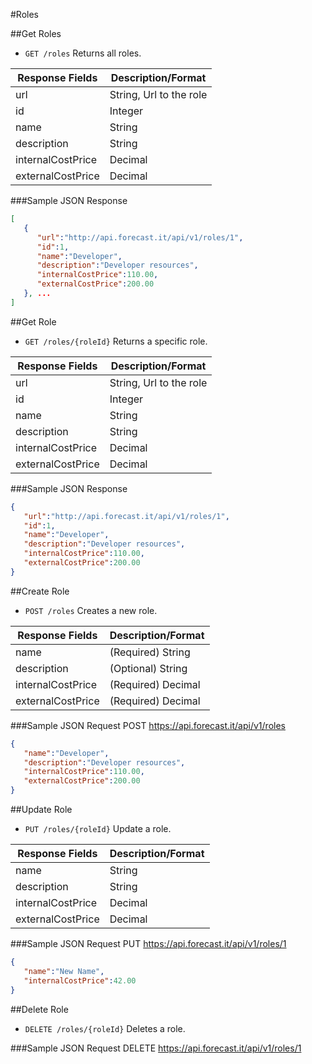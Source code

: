 #Roles

##Get Roles

* `GET /roles` Returns all roles.

|Response Fields | Description/Format|
|------------ | -------------|
|url | String, Url to the role|
|id | Integer|
|name | String|
|description | String|
|internalCostPrice | Decimal|
|externalCostPrice | Decimal|

###Sample JSON Response
```json
[
   {
      "url":"http://api.forecast.it/api/v1/roles/1",
      "id":1,
      "name":"Developer",
      "description":"Developer resources",
      "internalCostPrice":110.00,
      "externalCostPrice":200.00
   }, ...
]
```

##Get Role

* `GET /roles/{roleId}` Returns a specific role.

|Response Fields | Description/Format|
|------------ | -------------|
|url | String, Url to the role|
|id | Integer|
|name | String|
|description | String|
|internalCostPrice | Decimal|
|externalCostPrice | Decimal|

###Sample JSON Response
```json
{
   "url":"http://api.forecast.it/api/v1/roles/1",
   "id":1,
   "name":"Developer",
   "description":"Developer resources",
   "internalCostPrice":110.00,
   "externalCostPrice":200.00
}
```

##Create Role

* `POST /roles` Creates a new role.

|Response Fields | Description/Format|
|------------ | -------------|
|name | (Required) String|
|description | (Optional) String|
|internalCostPrice | (Required) Decimal|
|externalCostPrice | (Required) Decimal|

###Sample JSON Request
POST https://api.forecast.it/api/v1/roles

```json
{
   "name":"Developer",
   "description":"Developer resources",
   "internalCostPrice":110.00,
   "externalCostPrice":200.00
}
```

##Update Role

* `PUT /roles/{roleId}` Update a role.

|Response Fields | Description/Format|
|------------ | -------------|
|name | String|
|description | String|
|internalCostPrice | Decimal|
|externalCostPrice | Decimal|


###Sample JSON Request
PUT https://api.forecast.it/api/v1/roles/1

```json
{
   "name":"New Name",
   "internalCostPrice":42.00
}
```

##Delete Role

* `DELETE /roles/{roleId}` Deletes a role.

###Sample JSON Request
DELETE https://api.forecast.it/api/v1/roles/1
